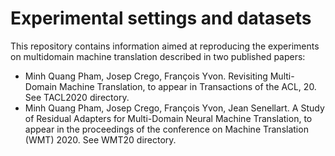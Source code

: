 # Experimental settings and datasets

This repository contains information aimed at reproducing the experiments on multidomain machine translation described in two published papers:
- Minh Quang Pham, Josep Crego, François Yvon. Revisiting Multi-Domain Machine Translation, to appear in Transactions of the ACL, 20. See TACL2020 directory.
- Minh Quang Pham, Josep Crego, François Yvon, Jean Senellart. A Study of Residual Adapters for Multi-Domain Neural Machine Translation, to appear in the proceedings of the conference on Machine Translation (WMT) 2020. See WMT20 directory.
